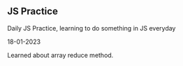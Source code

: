 ## JS Practice

Daily JS Practice, learning to do something in JS everyday

18-01-2023

Learned about array reduce method.

